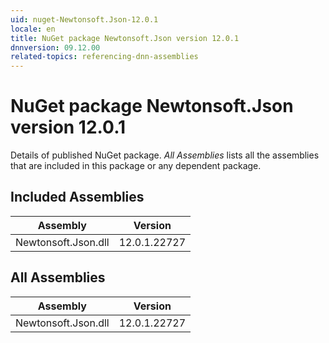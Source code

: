 ```yaml
---
uid: nuget-Newtonsoft.Json-12.0.1
locale: en
title: NuGet package Newtonsoft.Json version 12.0.1
dnnversion: 09.12.00
related-topics: referencing-dnn-assemblies
---
```


# NuGet package Newtonsoft.Json version 12.0.1
Details of published NuGet package.
*All Assemblies* lists all the assemblies that are included in this package or any dependent package.

## Included Assemblies

|Assembly|Version|
|---|---|
|Newtonsoft.Json.dll|12.0.1.22727|

## All Assemblies

|Assembly|Version|
|---|---|
|Newtonsoft.Json.dll|12.0.1.22727|

